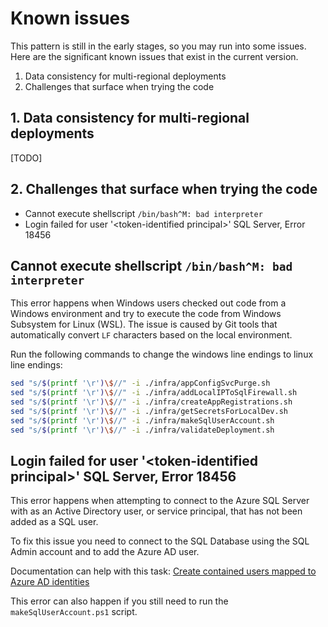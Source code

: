 # Known issues
This pattern is still in the early stages, so you may run into some issues. Here are the significant known issues that exist in the current version.

1. Data consistency for multi-regional deployments
1. Challenges that surface when trying the code


## 1. Data consistency for multi-regional deployments

[TODO]


## 2. Challenges that surface when trying the code

* Cannot execute shellscript `/bin/bash^M: bad interpreter`
* Login failed for user '&lt;token-identified principal&gt;' SQL Server, Error 18456


## Cannot execute shellscript `/bin/bash^M: bad interpreter`
This error happens when Windows users checked out code from a Windows environment
and try to execute the code from Windows Subsystem for Linux (WSL). The issue is
caused by Git tools that automatically convert `LF` characters based on the local
environment.

Run the following commands to change the windows line endings to linux line endings:

```bash
sed "s/$(printf '\r')\$//" -i ./infra/appConfigSvcPurge.sh
sed "s/$(printf '\r')\$//" -i ./infra/addLocalIPToSqlFirewall.sh
sed "s/$(printf '\r')\$//" -i ./infra/createAppRegistrations.sh
sed "s/$(printf '\r')\$//" -i ./infra/getSecretsForLocalDev.sh
sed "s/$(printf '\r')\$//" -i ./infra/makeSqlUserAccount.sh
sed "s/$(printf '\r')\$//" -i ./infra/validateDeployment.sh
```


## Login failed for user '&lt;token-identified principal&gt;' SQL Server, Error 18456

This error happens when attempting to connect to the Azure SQL Server with as
an Active Directory user, or service principal, that has not been added as a SQL
user.

To fix this issue you need to connect to the SQL Database using the SQL Admin account
and to add the Azure AD user.

Documentation can help with this task: [Create contained users mapped to Azure AD identities](https://learn.microsoft.com/en-us/azure/azure-sql/database/authentication-aad-configure?tabs=azure-powershell&view=azuresql#create-contained-users-mapped-to-azure-ad-identities)

This error can also happen if you still need to run the `makeSqlUserAccount.ps1` script.